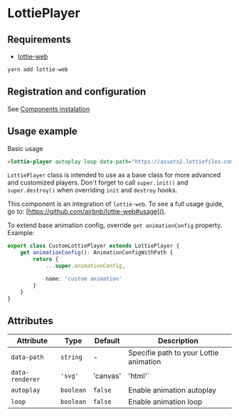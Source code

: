 # LottiePlayer

## Requirements
 - [lottie-web](https://www.npmjs.com/package/lottie-web)

```bash
yarn add lottie-web
```

## Registration and configuration

See [Components instalation](/docs/components_instalation.md)

## Usage example

Basic usage

```html
<lottie-player autoplay loop data-path="https://assets2.lottiefiles.com/packages/lf20_0ntwvpmb.json"></lottie-player>
```

`LottiePlayer` class is intended to use as a base class for more advanced and customized players. Don't forget to call `super.init()` and `super.destroy()` when overriding `init` and `destroy` hooks.

This component is an integration of `lottie-web`. To see a full usage guide, go to: [https://github.com/airbnb/lottie-web#usage]().

To extend base animation config, override `get animationConfig` property. Example:

```ts
export class CustomLottiePlayer extends LottiePlayer {
	get animationConfig(): AnimationConfigWithPath {
		return {
			...super.animationConfig,

			name: 'custom animation'
		}
	}
}
```

## Attributes

| Attribute | Type | Default | Description |
| -- | -- | -- | -- |
| `data-path` | `string` | - | Specifie path to your Lottie animation |
| `data-renderer` | `'svg'` | 'canvas' | 'html'` | `'svg'` | Change how animation is rendered |
| `autoplay` | `boolean` | `false` | Enable animation autoplay |
| `loop` | `boolean` | `false` | Enable animation loop |
